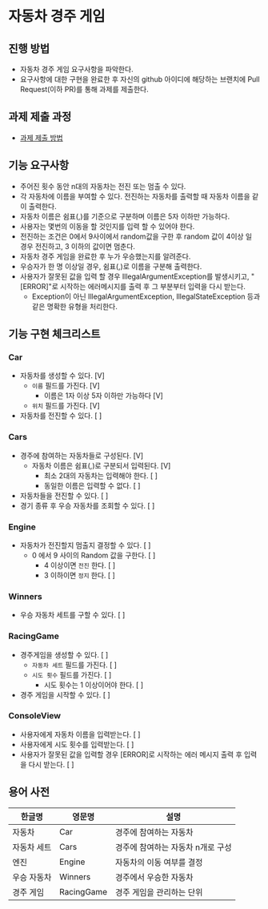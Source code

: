 # 자동차 경주 게임

## 진행 방법
* 자동차 경주 게임 요구사항을 파악한다.
* 요구사항에 대한 구현을 완료한 후 자신의 github 아이디에 해당하는 브랜치에 Pull Request(이하 PR)를 통해 과제를 제출한다.

## 과제 제출 과정
* [과제 제출 방법](https://github.com/next-step/nextstep-docs/tree/master/precourse)

## 기능 요구사항
* 주어진 횟수 동안 n대의 자동차는 전진 또는 멈출 수 있다.
* 각 자동차에 이름을 부여할 수 있다. 전진하는 자동차를 출력할 때 자동차 이름을 같이 출력한다.
* 자동차 이름은 쉼표(,)를 기준으로 구분하며 이름은 5자 이하만 가능하다.
* 사용자는 몇번의 이동을 할 것인지를 입력 할 수 있어야 한다.
* 전진하는 조건은 0에서 9사이에서 random값을 구한 후 random 값이 4이상 일 경우 전진하고, 3 이하의 값이면 멈춘다.
* 자동차 경주 게임을 완료한 후 누가 우승했는지를 알려준다.
* 우승자가 한 명 이상일 경우, 쉼표(,)로 이름을 구분해 출력한다.
* 사용자가 잘못된 값을 입력 할 경우 IllegalArgumentException를 발생시키고, "[ERROR]"로 시작하는 에러메시지를 출력 후 그 부분부터 입력을 다시 받는다.
    * Exception이 아닌 IllegalArgumentException, IllegalStateException 등과 같은 명확한 유형을 처리한다.

## 기능 구현 체크리스트

### Car

- 자동차를 생성할 수 있다. [V] 
  - `이름` 필드를 가진다. [V] 
    - 이름은 1자 이상 5자 이하만 가능하다 [V]
  - `위치` 필드를 가진다. [V]
- 자동차를 전진할 수 있다. [ ]

### Cars

- 경주에 참여하는 자동차들로 구성된다. [V]
  - 자동차 이름은 쉼표(,)로 구분되서 입력된다. [V]
    - 최소 2대의 자동차는 입력해야 한다. [ ]
    - 동일한 이름은 입력할 수 없다. [ ]
- 자동차들을 전진할 수 있다. [ ]
- 경기 종류 후 우승 자동차를 조회할 수 있다. [ ]

### Engine

- 자동차가 전진할지 멈출지 결정할 수 있다. [ ] 
  - 0 에서 9 사이의 Random 값을 구한다. [ ] 
    - 4 이상이면 `전진` 한다. [ ]
    - 3 이하이면 `정지` 한다. [ ]

### Winners

- 우승 자동차 세트를 구할 수 있다. [ ]

### RacingGame

- 경주게임을 생성할 수 있다. [ ] 
  - `자동차 세트` 필드를 가진다. [ ] 
  - `시도 횟수` 필드를 가진다. [ ]
      - 시도 횟수는 1 이상이어야 한다. [ ]
- 경주 게임을 시작할 수 있다. [ ]

### ConsoleView

- 사용자에게 자동차 이름을 입력받는다. [ ]
- 사용자에게 시도 횟수를 입력받는다. [ ]
- 사용자가 잘못된 값을 입력할 경우 [ERROR]로 시작하는 에러 메시지 출력 후 입력을 다시 받는다. [ ]

## 용어 사전

| 한글명 | 영문명 | 설명 |
| --- | --- | --- |
| 자동차 | Car | 경주에 참여하는 자동차 |
| 자동차 세트 | Cars | 경주에 참여하는 자동차 n개로 구성 |
| 엔진 | Engine | 자동차의 이동 여부를 결정 |
| 우승 자동차 | Winners | 경주에서 우승한 자동차 |
| 경주 게임 | RacingGame | 경주 게임을 관리하는 단위 |